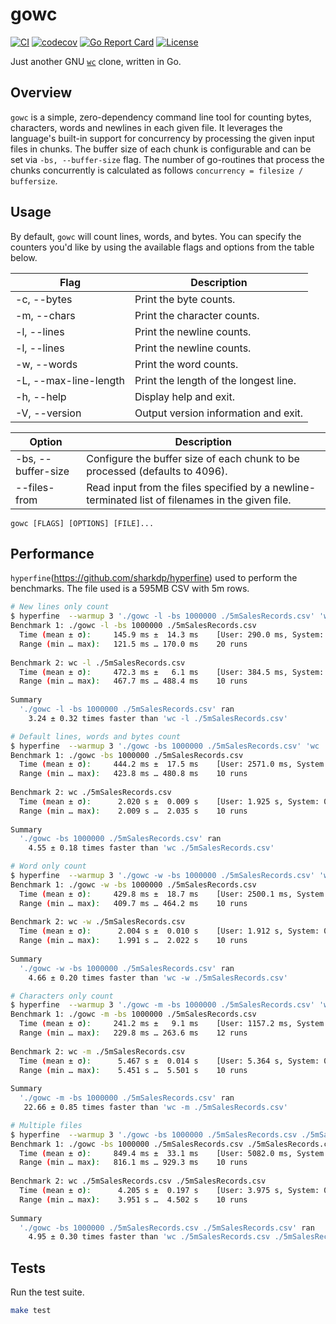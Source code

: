 # gowc
[![CI](https://github.com/svaloumas/gowc/actions/workflows/ci.yml/badge.svg)](https://github.com/svaloumas/gowc/actions/workflows/ci.yml)
[![codecov](https://codecov.io/gh/svaloumas/gowc/branch/main/graph/badge.svg?token=9CI4Q74JJK)](https://codecov.io/gh/svaloumas/gowc)
[![Go Report Card](https://goreportcard.com/badge/github.com/svaloumas/gowc)](https://goreportcard.com/report/github.com/svaloumas/gowc)
[![License](https://img.shields.io/badge/license-MIT-blue.svg)](https://github.com/svaloumas/gowc/blob/main/LICENSE)

Just another GNU [`wc`](https://www.gnu.org/software/coreutils/manual/html_node/wc-invocation.html#wc-invocation) clone, written in Go.

## Overview

`gowc` is a simple, zero-dependency command line tool for counting bytes, characters, words and newlines in each given file.
It leverages the language's built-in support for concurrency by processing the given input files in chunks. The buffer size of each chunk is configurable
and can be set via `-bs, --buffer-size` flag. The number of go-routines that process the chunks concurrently is calculated as follows `concurrency = filesize / buffersize`.

## Usage

By default, `gowc` will count lines, words, and bytes. You can specify the counters you'd like by using the available flags and options from the table below.

| Flag | Description |
| ---- | ----------- |
| -c, --bytes | Print the byte counts. |
| -m, --chars | Print the character counts. |
| -l, --lines | Print the newline counts. | 
| -l, --lines | Print the newline counts. | 
| -w, --words | Print the word counts. | 
| -L, --max-line-length | Print the length of the longest line. | 
| -h, --help | Display help and exit. | 
| -V, --version | Output version information and exit. | 

| Option | Description |
| ------ | ----------- |
| -bs, --buffer-size   | Configure the buffer size of each chunk to be processed (defaults to 4096). | 
| --files-from <file>  | Read input from the files specified by a newline-terminated list of filenames in the given file. | 

```shell
gowc [FLAGS] [OPTIONS] [FILE]...
```

## Performance

`hyperfine`(https://github.com/sharkdp/hyperfine) used to perform the benchmarks. The file used is a 595MB CSV with 5m rows.

```bash
# New lines only count
$ hyperfine  --warmup 3 './gowc -l -bs 1000000 ./5mSalesRecords.csv' 'wc -l ./5mSalesRecords.csv'
Benchmark 1: ./gowc -l -bs 1000000 ./5mSalesRecords.csv
  Time (mean ± σ):     145.9 ms ±  14.3 ms    [User: 290.0 ms, System: 612.6 ms]
  Range (min … max):   121.5 ms … 170.0 ms    20 runs
 
Benchmark 2: wc -l ./5mSalesRecords.csv
  Time (mean ± σ):     472.3 ms ±   6.1 ms    [User: 384.5 ms, System: 86.3 ms]
  Range (min … max):   467.7 ms … 488.4 ms    10 runs
 
Summary
  './gowc -l -bs 1000000 ./5mSalesRecords.csv' ran
    3.24 ± 0.32 times faster than 'wc -l ./5mSalesRecords.csv'

# Default lines, words and bytes count
$ hyperfine  --warmup 3 './gowc -bs 1000000 ./5mSalesRecords.csv' 'wc ./5mSalesRecords.csv'
Benchmark 1: ./gowc -bs 1000000 ./5mSalesRecords.csv
  Time (mean ± σ):     444.2 ms ±  17.5 ms    [User: 2571.0 ms, System: 493.4 ms]
  Range (min … max):   423.8 ms … 480.8 ms    10 runs
 
Benchmark 2: wc ./5mSalesRecords.csv
  Time (mean ± σ):      2.020 s ±  0.009 s    [User: 1.925 s, System: 0.092 s]
  Range (min … max):    2.009 s …  2.035 s    10 runs
 
Summary
  './gowc -bs 1000000 ./5mSalesRecords.csv' ran
    4.55 ± 0.18 times faster than 'wc ./5mSalesRecords.csv'

# Word only count
$ hyperfine  --warmup 3 './gowc -w -bs 1000000 ./5mSalesRecords.csv' 'wc -w ./5mSalesRecords.csv'
Benchmark 1: ./gowc -w -bs 1000000 ./5mSalesRecords.csv
  Time (mean ± σ):     429.8 ms ±  18.7 ms    [User: 2500.1 ms, System: 474.4 ms]
  Range (min … max):   409.7 ms … 464.2 ms    10 runs
 
Benchmark 2: wc -w ./5mSalesRecords.csv
  Time (mean ± σ):      2.004 s ±  0.010 s    [User: 1.912 s, System: 0.090 s]
  Range (min … max):    1.991 s …  2.022 s    10 runs
 
Summary
  './gowc -w -bs 1000000 ./5mSalesRecords.csv' ran
    4.66 ± 0.20 times faster than 'wc -w ./5mSalesRecords.csv'

# Characters only count
$ hyperfine  --warmup 3 './gowc -m -bs 1000000 ./5mSalesRecords.csv' 'wc -m ./5mSalesRecords.csv'
Benchmark 1: ./gowc -m -bs 1000000 ./5mSalesRecords.csv
  Time (mean ± σ):     241.2 ms ±   9.1 ms    [User: 1157.2 ms, System: 450.7 ms]
  Range (min … max):   229.8 ms … 263.6 ms    12 runs
 
Benchmark 2: wc -m ./5mSalesRecords.csv
  Time (mean ± σ):      5.467 s ±  0.014 s    [User: 5.364 s, System: 0.097 s]
  Range (min … max):    5.451 s …  5.501 s    10 runs
 
Summary
  './gowc -m -bs 1000000 ./5mSalesRecords.csv' ran
   22.66 ± 0.85 times faster than 'wc -m ./5mSalesRecords.csv'

# Multiple files
$ hyperfine  --warmup 3 './gowc -bs 1000000 ./5mSalesRecords.csv ./5mSalesRecords.csv' 'wc ./5mSalesRecords.csv ./5mSalesRecords.csv'
Benchmark 1: ./gowc -bs 1000000 ./5mSalesRecords.csv ./5mSalesRecords.csv
  Time (mean ± σ):     849.4 ms ±  33.1 ms    [User: 5082.0 ms, System: 844.0 ms]
  Range (min … max):   816.1 ms … 929.3 ms    10 runs
 
Benchmark 2: wc ./5mSalesRecords.csv ./5mSalesRecords.csv
  Time (mean ± σ):      4.205 s ±  0.197 s    [User: 3.975 s, System: 0.205 s]
  Range (min … max):    3.951 s …  4.502 s    10 runs
 
Summary
  './gowc -bs 1000000 ./5mSalesRecords.csv ./5mSalesRecords.csv' ran
    4.95 ± 0.30 times faster than 'wc ./5mSalesRecords.csv ./5mSalesRecords.csv'
```

## Tests

Run the test suite.

```bash
make test
```